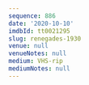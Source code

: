 ```yaml
---
sequence: 886
date: '2020-10-10'
imdbId: tt0021295
slug: renegades-1930
venue: null
venueNotes: null
medium: VHS-rip
mediumNotes: null
---
```


